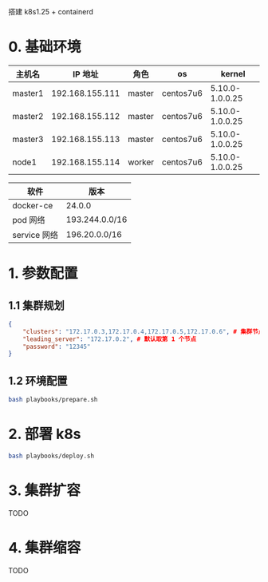 搭建 k8s1.25 + containerd

# 0. 基础环境

| 主机名  | IP 地址         | 角色   | os        | kernel          |
| ------- | --------------- | ------ | --------- | --------------- |
| master1 | 192.168.155.111 | master | centos7u6 | 5.10.0-1.0.0.25 |
| master2 | 192.168.155.112 | master | centos7u6 | 5.10.0-1.0.0.25 |
| master3 | 192.168.155.113 | master | centos7u6 | 5.10.0-1.0.0.25 |
| node1   | 192.168.155.114 | worker | centos7u6 | 5.10.0-1.0.0.25 |

| 软件         | 版本           |
| ------------ | -------------- |
| docker-ce    | 24.0.0         |
| pod 网络     | 193.244.0.0/16 |
| service 网络 | 196.20.0.0/16  |

# 1. 参数配置

## 1.1 集群规划

```json
{
    "clusters": "172.17.0.3,172.17.0.4,172.17.0.5,172.17.0.6", # 集群节点，前三个为 master 节点, 其它的为 worker 节点
    "leading_server": "172.17.0.2", # 默认取第 1 个节点
    "password": "12345"
}
```

## 1.2 环境配置

```bash
bash playbooks/prepare.sh
```

# 2. 部署 k8s

```bash
bash playbooks/deploy.sh
```

# 3. 集群扩容

TODO

# 4. 集群缩容

TODO
